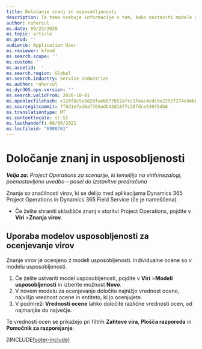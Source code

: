 ```yaml
---
title: Določanje znanj in usposobljenosti
description: Ta tema vsebuje informacije o tem, kako nastaviti modele usposobljenosti za ocenjevanje virov.
author: ruhercul
ms.date: 09/23/2020
ms.topic: article
ms.prod: ''
audience: Application User
ms.reviewer: kfend
ms.search.scope: ''
ms.custom: ''
ms.assetid: ''
ms.search.region: Global
ms.search.industry: Service industries
ms.author: ruhercul
ms.dyn365.ops.version: ''
ms.search.validFrom: 2020-10-01
ms.openlocfilehash: e120f8c5a3d2dfaeb577652afcc1feac4cdc9e22f2f274e94bb674ea3fa52fed
ms.sourcegitcommit: 7f8d1e7a16af769adb43d1877c28fdce53975db8
ms.translationtype: MT
ms.contentlocale: sl-SI
ms.lasthandoff: 08/06/2021
ms.locfileid: "6988761"
---
```

# <a name="define-skills-and-proficiencies"></a>Določanje znanj in usposobljenosti

_**Velja za:** Project Operations za scenarije, ki temeljijo na virih/nezalogi, poenostavljeno uvedbo – posel do izstavitve predračuna_

Znanja so značilnosti virov, ki se delijo med aplikacijama Dynamics 365 Project Operations in Dynamics 365 Field Service (če je nameščena). 

- Če želite shraniti skladišče znanj v storitvi Project Operations, pojdite v **Viri** \>**Znanja virov**. 

## <a name="use-proficiency-models-to-rate-resources"></a>Uporaba modelov usposobljenosti za ocenjevanje virov

Znanje virov je ocenjeno z modeli usposobljenosti. Individualne ocene so v modelu usposobljenosti. 

1. Če želite ustvariti model usposobljenosti, pojdite v **Viri** \>**Modeli usposobljenosti** in izberite možnost **Novo**.
2. V novem modelu za ocenjevanje določite najnižjo vrednost ocene, najvišjo vrednost ocene in entiteto, ki jo ocenjujete.
3. V podmreži **Vrednosti ocene** lahko določite različne vrednosti ocen, od najmanjše do največje.


Te vrednosti ocen se prikažejo pri filtrih **Zahteve vira**, **Plošča razporeda** in **Pomočnik za razporejanje**.


[!INCLUDE[footer-include](../includes/footer-banner.md)]